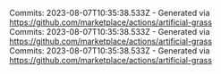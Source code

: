 Commits: 2023-08-07T10:35:38.533Z - Generated via https://github.com/marketplace/actions/artificial-grass
<br>
Commits: 2023-08-07T10:35:38.533Z - Generated via https://github.com/marketplace/actions/artificial-grass
<br>
Commits: 2023-08-07T10:35:38.533Z - Generated via https://github.com/marketplace/actions/artificial-grass
<br>
